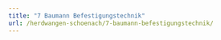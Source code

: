```yaml
---
title: "7 Baumann Befestigungstechnik"
url: /herdwangen-schoenach/7-baumann-befestigungstechnik/
---
```

